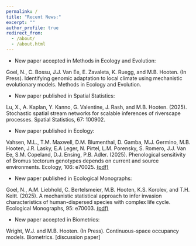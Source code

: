 ```yaml
---
permalink: /
title: "Recent News:"
excerpt: ""
author_profile: true
redirect_from: 
  - /about/
  - /about.html
---
```


* New paper accepted in Methods in Ecology and Evolution:

Goel, N., C. Bossu, J.J. Van Ee, E. Zavaleta, K. Ruegg, and M.B. Hooten. (In Press). Identifying genomic adaptation to local climate using mechanistic evolutionary models. Methods in Ecology and Evolution.

* New paper published in Spatial Statistics:

Lu, X., A. Kaplan, Y. Kanno, G. Valentine, J. Rash, and M.B. Hooten.  (2025).  Stochastic spatial stream networks for scalable inferences of riverscape processes.  Spatial Statistics, 67:  100902.

* New paper published in Ecology:

Vahsen, M.L., T.M. Maxwell, D.M. Blumenthal, D. Gamba, M.J. Germino, M.B. Hooten, J.R. Lasky, E.A Leger, N. Pirtel, L.M. Porensky, S. Romero, J.J. Van Ee, S.M. Copeland, D.J. Ensing, P.B. Adler.  (2025).  Phenological sensitivity of Bromus tectorum genotypes depends on current and source environments.  Ecology, 106: e70025. [(pdf)](../_publications/Vahsen_etal_Ecology_2025.pdf)

* New paper published in Ecological Monographs: 

Goel, N., A.M. Liebhold, C. Bertelsmeier, M.B. Hooten, K.S. Korolev, and T.H. Keitt.  (2025).  A mechanistic statistical approach to infer invasion characteristics of human-dispersed species with complex life cycle.  Ecological Monographs, 95: e70003. [(pdf)](../_publications/Goel_etal_EcolMono_2025.pdf)

* New paper accepted in Biometrics:

Wright, W.J. and M.B. Hooten.  (In Press).  Continuous-space occupancy models.  Biometrics. [discussion paper]


